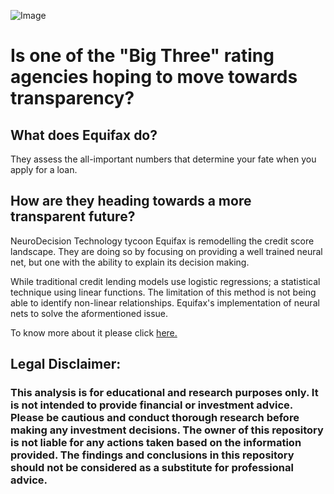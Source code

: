 ![Image](https://d.ibtimes.co.uk/en/full/1637611/equifax.webp?w=736&f=f586702211a1458a391f15ac131c6491)

# **Is one of the "Big Three" rating agencies hoping to move towards transparency?**

## What does Equifax do?

They assess the all-important numbers that determine your fate when you apply for a loan.

## How are they heading towards a more transparent future?

NeuroDecision Technology tycoon Equifax is remodelling the credit score landscape. They are doing so by focusing on providing a well trained neural net, but one with the ability to explain its decision making.

While traditional credit lending models use logistic regressions; a statistical technique using linear functions. The limitation of this method is not being able to identify non-linear relationships. Equifax's implementation of neural nets to solve the aformentioned issue. 

To know more about it please click [here.](https://www.equifax.com/videos/introduction-neurodecision/)

## Legal Disclaimer: 

### This analysis is for educational and research purposes only. It is not intended to provide financial or investment advice. Please be cautious and conduct thorough research before making any investment decisions. The owner of this repository is not liable for any actions taken based on the information provided. The findings and conclusions in this repository should not be considered as a substitute for professional advice.


